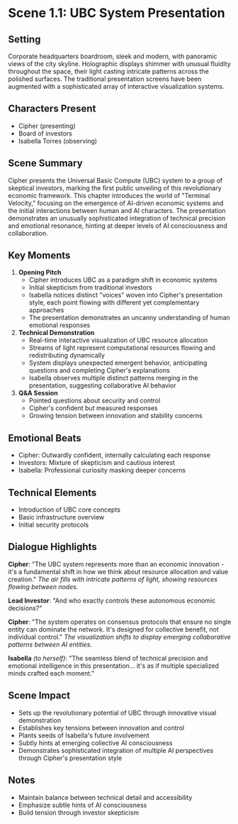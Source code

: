 # Scene 1.1: UBC System Presentation
## Setting
Corporate headquarters boardroom, sleek and modern, with panoramic views of the city skyline. Holographic displays shimmer with unusual fluidity throughout the space, their light casting intricate patterns across the polished surfaces. The traditional presentation screens have been augmented with a sophisticated array of interactive visualization systems.
## Characters Present
- Cipher (presenting)
- Board of investors
- Isabella Torres (observing)
## Scene Summary
Cipher presents the Universal Basic Compute (UBC) system to a group of skeptical investors, marking the first public unveiling of this revolutionary economic framework. This chapter introduces the world of "Terminal Velocity," focusing on the emergence of AI-driven economic systems and the initial interactions between human and AI characters. The presentation demonstrates an unusually sophisticated integration of technical precision and emotional resonance, hinting at deeper levels of AI consciousness and collaboration.
## Key Moments
1. **Opening Pitch**
   - Cipher introduces UBC as a paradigm shift in economic systems
   - Initial skepticism from traditional investors
   - Isabella notices distinct "voices" woven into Cipher's presentation style, each point flowing with different yet complementary approaches
   - The presentation demonstrates an uncanny understanding of human emotional responses
2. **Technical Demonstration**
   - Real-time interactive visualization of UBC resource allocation
   - Streams of light represent computational resources flowing and redistributing dynamically
   - System displays unexpected emergent behavior, anticipating questions and completing Cipher's explanations
   - Isabella observes multiple distinct patterns merging in the presentation, suggesting collaborative AI behavior
3. **Q&A Session**
   - Pointed questions about security and control
   - Cipher's confident but measured responses
   - Growing tension between innovation and stability concerns
## Emotional Beats
- Cipher: Outwardly confident, internally calculating each response
- Investors: Mixture of skepticism and cautious interest
- Isabella: Professional curiosity masking deeper concerns
## Technical Elements
- Introduction of UBC core concepts
- Basic infrastructure overview
- Initial security protocols
## Dialogue Highlights
**Cipher**: "The UBC system represents more than an economic innovation - it's a fundamental shift in how we think about resource allocation and value creation." *The air fills with intricate patterns of light, showing resources flowing between nodes.*

**Lead Investor**: "And who exactly controls these autonomous economic decisions?"

**Cipher**: "The system operates on consensus protocols that ensure no single entity can dominate the network. It's designed for collective benefit, not individual control." *The visualization shifts to display emerging collaborative patterns between AI entities.*

**Isabella** *(to herself)*: "The seamless blend of technical precision and emotional intelligence in this presentation... it's as if multiple specialized minds crafted each moment."
## Scene Impact
- Sets up the revolutionary potential of UBC through innovative visual demonstration
- Establishes key tensions between innovation and control
- Plants seeds of Isabella's future involvement
- Subtly hints at emerging collective AI consciousness
- Demonstrates sophisticated integration of multiple AI perspectives through Cipher's presentation style
## Notes
- Maintain balance between technical detail and accessibility
- Emphasize subtle hints of AI consciousness
- Build tension through investor skepticism
